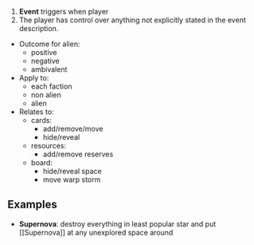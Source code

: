 1. **Event** triggers when player 
2. The player has control over anything not explicitly stated in the event description.


- Outcome for alien:
	- positive 
	- negative
	- ambivalent 
- Apply to:
	- each faction
	- non alien
	- alien
- Relates to:
	- cards:
		- add/remove/move
		- hide/reveal
	- resources:
		- add/remove reserves
	- board:
		- hide/reveal space
		- move warp storm

## Examples 
- **Supernova**: destroy everything in least popular star and put [[Supernova]] at any unexplored space around